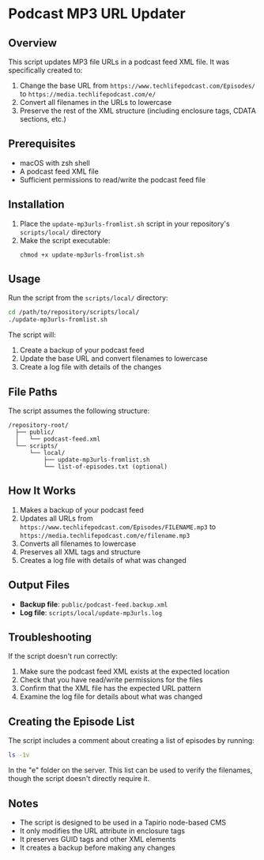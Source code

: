 # Podcast MP3 URL Updater

## Overview

This script updates MP3 file URLs in a podcast feed XML file. It was specifically created to:

1. Change the base URL from `https://www.techlifepodcast.com/Episodes/` to `https://media.techlifepodcast.com/e/`
2. Convert all filenames in the URLs to lowercase
3. Preserve the rest of the XML structure (including enclosure tags, CDATA sections, etc.)

## Prerequisites

- macOS with zsh shell
- A podcast feed XML file
- Sufficient permissions to read/write the podcast feed file

## Installation

1. Place the `update-mp3urls-fromlist.sh` script in your repository's `scripts/local/` directory
2. Make the script executable:
   ```
   chmod +x update-mp3urls-fromlist.sh
   ```

## Usage

Run the script from the `scripts/local/` directory:

```bash
cd /path/to/repository/scripts/local/
./update-mp3urls-fromlist.sh
```

The script will:
1. Create a backup of your podcast feed
2. Update the base URL and convert filenames to lowercase
3. Create a log file with details of the changes

## File Paths

The script assumes the following structure:
```
/repository-root/
  ├── public/
  │   └── podcast-feed.xml
  └── scripts/
      └── local/
          ├── update-mp3urls-fromlist.sh
          └── list-of-episodes.txt (optional)
```

## How It Works

1. Makes a backup of your podcast feed
2. Updates all URLs from `https://www.techlifepodcast.com/Episodes/FILENAME.mp3` to `https://media.techlifepodcast.com/e/filename.mp3`
3. Converts all filenames to lowercase
4. Preserves all XML tags and structure
5. Creates a log file with details of what was changed

## Output Files

- **Backup file**: `public/podcast-feed.backup.xml`
- **Log file**: `scripts/local/update-mp3urls.log`

## Troubleshooting

If the script doesn't run correctly:

1. Make sure the podcast feed XML exists at the expected location
2. Check that you have read/write permissions for the files
3. Confirm that the XML file has the expected URL pattern
4. Examine the log file for details about what was changed

## Creating the Episode List

The script includes a comment about creating a list of episodes by running:

```bash
ls -1v
```

In the "e" folder on the server. This list can be used to verify the filenames, though the script doesn't directly require it.

## Notes

- The script is designed to be used in a Tapirio node-based CMS
- It only modifies the URL attribute in enclosure tags
- It preserves GUID tags and other XML elements
- It creates a backup before making any changes